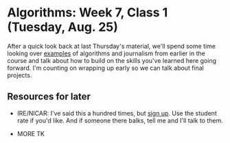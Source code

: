 # Algorithms: Week 7, Class 1 (Tuesday, Aug. 25)

After a quick look back at last Thursday's material, we'll spend some time looking over [examples](https://github.com/datapolitan/lede_algorithms/blob/master/class1_1/newsroom_examples.md) of algorithms and journalism from earlier in the course and talk about how to build on the skills you've learned here going forward. I'm counting on wrapping up early so we can talk about final projects.

## Resources for later

- IRE/NICAR: I've said this a hundred times, but [sign up](http://www.ire.org/membership/). Use the student rate if you'd like. And if someone there balks, tell me and I'll talk to them.

- MORE TK